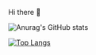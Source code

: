 Hi there 👋

![Anurag's GitHub stats](https://github-readme-stats.vercel.app/api?username=Dicarbene&show_icons=true&theme=dracula)

[![Top Langs](https://github-readme-stats.vercel.app/api/top-langs/?username=Dicarbene&theme=dracula)](https://github.com/anuraghazra/github-readme-stats)

